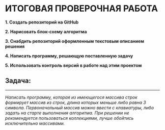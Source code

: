 # ИТОГОВАЯ ПРОВЕРОЧНАЯ РАБОТА

**1. Создать репозиторий на GitHub**

**2. Нарисовать блок-схему алгоритма**

**3. Снабдить репозиторий оформленным текстовым описанием решения**

**4. Написать программу, решающую поставленную задачу**

**5. Использовать контроль версий в работе над этим проектом**

## Задача: 
***
*Написать программу, которая из имеющегося массива строк формирует массив из строк, длина которых меньше либо равна 3 символа. Первоначальный массив можно ввести с клавиатуры, либо задать на старте выполнения алгоритма. При решении не рекомендуется пользоваться коллекциями, лучше обойтись исключительно массивами.*